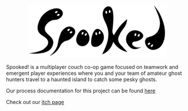 <p align="center">
  <img src="https://github.com/turnerdylan/Ghostbusters/blob/master/Ghostbusters/Documentation/Images/Spooked-logo-b.png" width="75%">
</p>


Spooked! is a multiplayer couch co-op game focused on teamwork and emergent player experiences where you and your team of amateur ghost hunters travel to a haunted island to catch some pesky ghosts.


Our process documentation for this project can be found [here](https://github.com/turnerdylan/Ghostbusters/tree/master/Ghostbusters/Documentation)

Check out our [itch page](https://zspacesheikh.itch.io/spooked)

